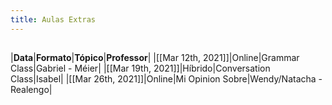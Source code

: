 ```yaml
---
title: Aulas Extras
---
```


##
|**Data**|**Formato**|**Tópico**|**Professor**|
|[[Mar 12th, 2021]]|Online|Grammar Class|Gabriel - Méier|
|[[Mar 19th, 2021]]|Híbrido|Conversation Class|Isabel|
|[[Mar 26th, 2021]]|Online|Mi Opinion Sobre|Wendy/Natacha - Realengo|

